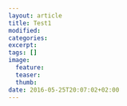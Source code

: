 ```yaml
---
layout: article
title: Test1
modified:
categories: 
excerpt:
tags: []
image:
  feature:
  teaser:
  thumb:
date: 2016-05-25T20:07:02+02:00
---
```


